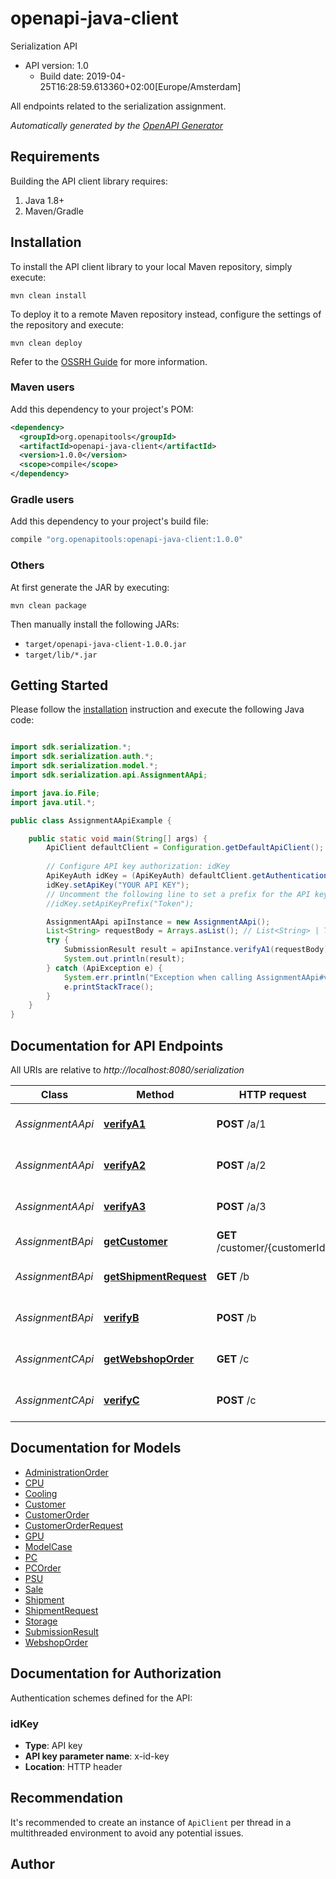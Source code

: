 # openapi-java-client

Serialization API
- API version: 1.0
  - Build date: 2019-04-25T16:28:59.613360+02:00[Europe/Amsterdam]

All endpoints related to the serialization assignment.


*Automatically generated by the [OpenAPI Generator](https://openapi-generator.tech)*


## Requirements

Building the API client library requires:
1. Java 1.8+
2. Maven/Gradle

## Installation

To install the API client library to your local Maven repository, simply execute:

```shell
mvn clean install
```

To deploy it to a remote Maven repository instead, configure the settings of the repository and execute:

```shell
mvn clean deploy
```

Refer to the [OSSRH Guide](http://central.sonatype.org/pages/ossrh-guide.html) for more information.

### Maven users

Add this dependency to your project's POM:

```xml
<dependency>
  <groupId>org.openapitools</groupId>
  <artifactId>openapi-java-client</artifactId>
  <version>1.0.0</version>
  <scope>compile</scope>
</dependency>
```

### Gradle users

Add this dependency to your project's build file:

```groovy
compile "org.openapitools:openapi-java-client:1.0.0"
```

### Others

At first generate the JAR by executing:

```shell
mvn clean package
```

Then manually install the following JARs:

* `target/openapi-java-client-1.0.0.jar`
* `target/lib/*.jar`

## Getting Started

Please follow the [installation](#installation) instruction and execute the following Java code:

```java

import sdk.serialization.*;
import sdk.serialization.auth.*;
import sdk.serialization.model.*;
import sdk.serialization.api.AssignmentAApi;

import java.io.File;
import java.util.*;

public class AssignmentAApiExample {

    public static void main(String[] args) {
        ApiClient defaultClient = Configuration.getDefaultApiClient();
        
        // Configure API key authorization: idKey
        ApiKeyAuth idKey = (ApiKeyAuth) defaultClient.getAuthentication("idKey");
        idKey.setApiKey("YOUR API KEY");
        // Uncomment the following line to set a prefix for the API key, e.g. "Token" (defaults to null)
        //idKey.setApiKeyPrefix("Token");

        AssignmentAApi apiInstance = new AssignmentAApi();
        List<String> requestBody = Arrays.asList(); // List<String> | The array of PSU identifiers.
        try {
            SubmissionResult result = apiInstance.verifyA1(requestBody);
            System.out.println(result);
        } catch (ApiException e) {
            System.err.println("Exception when calling AssignmentAApi#verifyA1");
            e.printStackTrace();
        }
    }
}

```

## Documentation for API Endpoints

All URIs are relative to *http://localhost:8080/serialization*

Class | Method | HTTP request | Description
------------ | ------------- | ------------- | -------------
*AssignmentAApi* | [**verifyA1**](docs/AssignmentAApi.md#verifyA1) | **POST** /a/1 | verify assignment A1
*AssignmentAApi* | [**verifyA2**](docs/AssignmentAApi.md#verifyA2) | **POST** /a/2 | verify assignment A2
*AssignmentAApi* | [**verifyA3**](docs/AssignmentAApi.md#verifyA3) | **POST** /a/3 | verify assignment A3
*AssignmentBApi* | [**getCustomer**](docs/AssignmentBApi.md#getCustomer) | **GET** /customer/{customerId} | Get customer
*AssignmentBApi* | [**getShipmentRequest**](docs/AssignmentBApi.md#getShipmentRequest) | **GET** /b | Get shipment request
*AssignmentBApi* | [**verifyB**](docs/AssignmentBApi.md#verifyB) | **POST** /b | verify assignment B
*AssignmentCApi* | [**getWebshopOrder**](docs/AssignmentCApi.md#getWebshopOrder) | **GET** /c | Get webshop order
*AssignmentCApi* | [**verifyC**](docs/AssignmentCApi.md#verifyC) | **POST** /c | verify assignment C


## Documentation for Models

 - [AdministrationOrder](docs/AdministrationOrder.md)
 - [CPU](docs/CPU.md)
 - [Cooling](docs/Cooling.md)
 - [Customer](docs/Customer.md)
 - [CustomerOrder](docs/CustomerOrder.md)
 - [CustomerOrderRequest](docs/CustomerOrderRequest.md)
 - [GPU](docs/GPU.md)
 - [ModelCase](docs/ModelCase.md)
 - [PC](docs/PC.md)
 - [PCOrder](docs/PCOrder.md)
 - [PSU](docs/PSU.md)
 - [Sale](docs/Sale.md)
 - [Shipment](docs/Shipment.md)
 - [ShipmentRequest](docs/ShipmentRequest.md)
 - [Storage](docs/Storage.md)
 - [SubmissionResult](docs/SubmissionResult.md)
 - [WebshopOrder](docs/WebshopOrder.md)


## Documentation for Authorization

Authentication schemes defined for the API:
### idKey

- **Type**: API key
- **API key parameter name**: x-id-key
- **Location**: HTTP header


## Recommendation

It's recommended to create an instance of `ApiClient` per thread in a multithreaded environment to avoid any potential issues.

## Author



